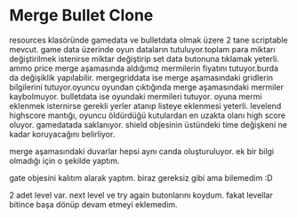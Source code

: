 # Merge Bullet Clone
 
 resources klasöründe gamedata ve bulletdata olmak üzere 2 tane scriptable mevcut.
 game data üzerinde oyun dataların tutuluyor.toplam para miktarı değiştirilmek istenirse miktar değiştirip set data butonuna tıklamak yeterli. ammo price merge aşamasında aldığımız mermilerin fiyatını tutuyor.burda da değişiklik yapılabilir.
 mergegriddata ise merge aşamasındaki gridlerin bilgilerini tutuyor.oyuncu oyundan çıktığında merge aşamasındaki mermiler kaybolmuyor.
 bulletdata ise oyundaki mermileri tutuyor. oyuna mermi eklenmek isternirse gerekli yerler atanıp listeye eklenmesi yeterli.
 levelend highscore mantığı, oyuncu öldürdüğü kutulardan en uzakta olanı high score oluyor. gamedatada saklanıyor.
 shield objesinin üstündeki time değişkeni ne kadar koruyacağını belirliyor.
 
merge aşamasındaki duvarlar hepsi aynı canda oluşturuluyor. ek bir bilgi olmadığı için o şekilde yaptım.


gate objesini kalıtım alarak yaptım. biraz gereksiz gibi ama bilemedim :D

2 adet level var. next level ve try again butonlarını koydum. fakat levellar bitince başa dönüp devam etmeyi eklemedim.
